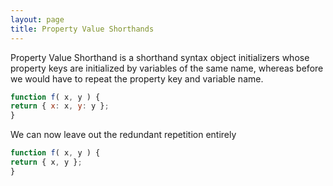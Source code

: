 ```yaml
---
layout: page
title: Property Value Shorthands
---
```


Property Value Shorthand is a shorthand syntax object initializers whose
property keys are initialized by variables of the same name, whereas before we
would have to repeat the property key and variable name.

```javascript
function f( x, y ) {
return { x: x, y: y };
}
```

We can now leave out the redundant repetition entirely 

```javascript
function f( x, y ) {
return { x, y };
}
```


